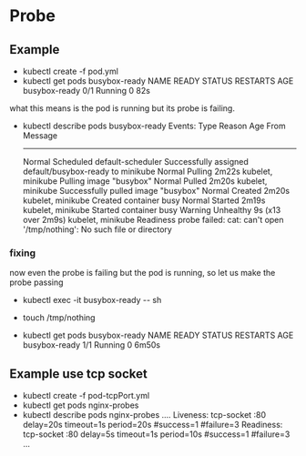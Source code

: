 # Probe

## Example
- kubectl create -f pod.yml
- kubectl get pods busybox-ready
NAME            READY   STATUS    RESTARTS   AGE
busybox-ready   0/1     Running   0          82s

what this means is the pod is running but its probe is failing.

- kubectl describe pods busybox-ready
Events:
  Type     Reason     Age                 From               Message
  ----     ------     ----                ----               -------
  Normal   Scheduled  <unknown>           default-scheduler  Successfully assigned default/busybox-ready to minikube
  Normal   Pulling    2m22s               kubelet, minikube  Pulling image "busybox"
  Normal   Pulled     2m20s               kubelet, minikube  Successfully pulled image "busybox"
  Normal   Created    2m20s               kubelet, minikube  Created container busy
  Normal   Started    2m19s               kubelet, minikube  Started container busy
  Warning  Unhealthy  9s (x13 over 2m9s)  kubelet, minikube  Readiness probe failed: cat: can't open '/tmp/nothing': No such file or directory

### fixing
now even the probe is failing but the pod is running, so let us make the probe passing
- kubectl exec -it busybox-ready -- sh
- touch /tmp/nothing

- kubectl get pods busybox-ready
  NAME            READY   STATUS    RESTARTS   AGE
  busybox-ready   1/1     Running   0          6m50s


## Example use tcp socket
- kubectl create -f pod-tcpPort.yml
- kubectl get pods nginx-probes
- kubectl describe pods nginx-probes
....
    Liveness:       tcp-socket :80 delay=20s timeout=1s period=20s #success=1 #failure=3
    Readiness:      tcp-socket :80 delay=5s timeout=1s period=10s #success=1 #failure=3
...
